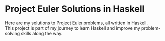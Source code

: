 # Project Euler Solutions in Haskell
Here are my solutions to Project Euler problems, all written in Haskell.  
This project is part of my journey to learn Haskell and improve my problem-solving skills along the way.
